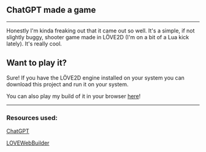 ## ChatGPT made a game

---

Honestly I'm kinda freaking out that it came out so well. It's a simple, if not slightly buggy, shooter game made in LÖVE2D (I'm on a bit of a Lua kick lately). It's really cool.

## Want to play it?

Sure! If you have the LÖVE2D engine installed on your system you can download this project and run it on your system.

You can also play my build of it in your browser [here](datoneguy246.github.io/ChatGPT-Game)!

---
### Resources used:
[ChatGPT](https://chat.openai.com)

[LOVEWebBuilder](https://schellingb.github.io/LoveWebBuilder)
